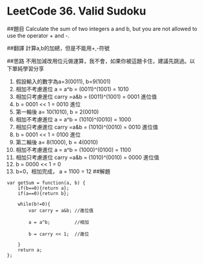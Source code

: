 # LeetCode 36. Valid Sudoku
##題目
Calculate the sum of two integers a and b, but you are not allowed to use the operator + and -.

##翻譯
計算a,b的加總，但是不能用+,-符號

##思路
不用加減改用位元做運算，我不會，如果你被這題卡住，建議先跳過。以下單純學習分享

1. 假設輸入的數字為a=3(0011), b=9(1001)
2. 相加不考慮進位 a = a^b = (0011)^(1001) = 1010
3. 相加只考慮進位 carry =a&b = (0011)^(1001) = 0001 進位值
4. b =  0001 << 1  =  0010 進位
5. 第一輪後 a= 10(1010), b = 2(0010)
6. 相加不考慮進位 a = a^b = (1010)^(0010) = 1000
7. 相加只考慮進位 carry =a&b = (1010)^(0010) = 0010 進位值
8. b =  0001 << 1  =  0100 進位
9. 第二輪後 a= 8(1000), b = 4(0010)
10. 相加不考慮進位 a = a^b = (1000)^(0100) = 1100
11. 相加只考慮進位 carry =a&b = (1010)^(0010) = 0000 進位值
12. b = 0000 << 1 = 0
13. b=0，相加完成， a = 1100 = 12
##解題
```
var getSum = function(a, b) {
    if(b==0){return a};
    if(a==0){return b};  
    
    while(b!=0){
        var carry = a&b; //進位值
        
        a = a^b;         //相加
        
        b = carry << 1;  //進位

    }
    return a;
};
```
